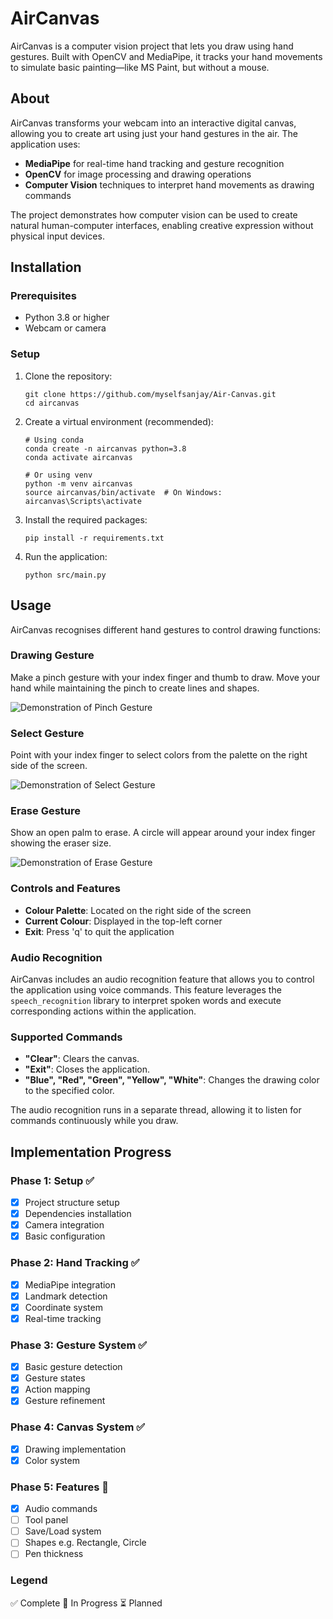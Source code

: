 # AirCanvas
AirCanvas is a computer vision project that lets you draw using hand gestures. Built with OpenCV and MediaPipe, it tracks your hand movements to simulate basic painting—like MS Paint, but without a mouse.

## About

AirCanvas transforms your webcam into an interactive digital canvas, allowing you to create art using just your hand gestures in the air. The application uses:

- **MediaPipe** for real-time hand tracking and gesture recognition
- **OpenCV** for image processing and drawing operations
- **Computer Vision** techniques to interpret hand movements as drawing commands

The project demonstrates how computer vision can be used to create natural human-computer interfaces, enabling creative expression without physical input devices.

## Installation

### Prerequisites
- Python 3.8 or higher
- Webcam or camera

### Setup
1. Clone the repository:
   ```
   git clone https://github.com/myselfsanjay/Air-Canvas.git
   cd aircanvas
   ```

2. Create a virtual environment (recommended):
   ```
   # Using conda
   conda create -n aircanvas python=3.8
   conda activate aircanvas
   
   # Or using venv
   python -m venv aircanvas
   source aircanvas/bin/activate  # On Windows: aircanvas\Scripts\activate
   ```

3. Install the required packages:
   ```
   pip install -r requirements.txt
   ```

4. Run the application:
   ```
   python src/main.py
   ```
## Usage

AirCanvas recognises different hand gestures to control drawing functions:

### Drawing Gesture

Make a pinch gesture with your index finger and thumb to draw. Move your hand while maintaining the pinch to create lines and shapes.

![Demonstration of Pinch Gesture](images/pinch.png)

### Select Gesture

Point with your index finger to select colors from the palette on the right side of the screen.

![Demonstration of Select Gesture](images/select.png)


### Erase Gesture

Show an open palm to erase. A circle will appear around your index finger showing the eraser size.

![Demonstration of Erase Gesture](images/erase.png)


### Controls and Features
- **Colour Palette**: Located on the right side of the screen
- **Current Colour**: Displayed in the top-left corner
- **Exit**: Press 'q' to quit the application

### Audio Recognition 

AirCanvas includes an audio recognition feature that allows you to control the application using voice commands. This feature leverages the `speech_recognition` library to interpret spoken words and execute corresponding actions within the application.

### Supported Commands
- **"Clear"**: Clears the canvas.
- **"Exit"**: Closes the application.
- **"Blue", "Red", "Green", "Yellow", "White"**: Changes the drawing color to the specified color.

The audio recognition runs in a separate thread, allowing it to listen for commands continuously while you draw.

## Implementation Progress

### Phase 1: Setup ✅
- [x] Project structure setup
- [x] Dependencies installation
- [x] Camera integration
- [x] Basic configuration

### Phase 2: Hand Tracking ✅
- [x] MediaPipe integration
- [x] Landmark detection
- [x] Coordinate system
- [x] Real-time tracking

### Phase 3: Gesture System ✅
- [x] Basic gesture detection
- [x] Gesture states
- [x] Action mapping
- [x] Gesture refinement

### Phase 4: Canvas System ✅
- [x] Drawing implementation
- [x] Color system

### Phase 5: Features 🔄
- [x] Audio commands
- [ ] Tool panel
- [ ] Save/Load system
- [ ] Shapes e.g. Rectangle, Circle
- [ ] Pen thickness

### Legend
✅ Complete
🔄 In Progress
⏳ Planned
